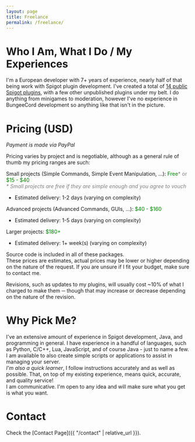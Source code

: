 ```yaml
---
layout: page
title: Freelance
permalink: /freelance/
---
```


# Who I Am, What I Do / My Experiences
I'm a European developer with 7+ years of experience, nearly half of that being work with Spigot plugin development. I've created a total of [14 public Spigot plugins](https://www.spigotmc.org/resources/authors/erdi__.948543/), with a few other unpublished plugins under my belt. I do anything from minigames to moderation, however I've no experience in BungeeCord development so anything like that isn't in the picture.  

# Pricing (USD)
*Payment is made via PayPal*  
  
Pricing varies by project and is negotiable, although as a general rule of thumb my pricing ranges are such:

Small projects (Simple Commands, Simple Event Manipulation, ...): <span style="color: green;">Free<span style="color: gray;">* or</span> $15 - $40</span>  
<span style="color: gray;"><i>* Small projects are free if they are simple enough and you agree to vouch</i></span>

- Estimated delivery: 1-2 days (varying on complexity)


Advanced projects (Advanced Commands, GUIs, ...): <span style="color: green;">$40 - $160</span>

- Estimated delivery: 1-5 days (varying on complexity)


Larger projects: <span style="color: green;">$180+</span>

- Estimated delivery: 1+ week(s) (varying on complexity)



Source code is included in all of these packages.  
These prices are estimates, actual prices may be lower or higher depending on the nature of the request. If you are unsure if I fit your budget, make sure to contact me.  
  
Revisions, such as updates to my plugins, will usually cost ~10% of what I charged to make them ─ though that may increase or decrease depending on the nature of the revision.

# Why Pick Me?
I've an extensive amount of experience in Spigot development, Java, and programming in general. I have experience in a handful of languages, such as Python, C/C++, Lua, JavaScript, and of course Java - just to name a few. I am available to also create simple scripts or applications to assist in managing your server.  
*I'm also a quick learner*, I follow instructions accurately and as well as possible. That, on top of my existing experience, means quick, accurate, and quality service!  
I am communicative. I'm open to any idea and will make sure what you get is what you want.

# Contact
Check the [Contact Page]({{ "/contact" | relative_url }}).
